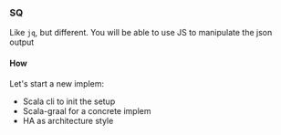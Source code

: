 ### SQ

Like `jq`, but different. You will be able to use JS to manipulate the json output

#### How 

Let's start a new implem: 

- Scala cli to init the setup
- Scala-graal for a concrete implem
- HA as architecture style